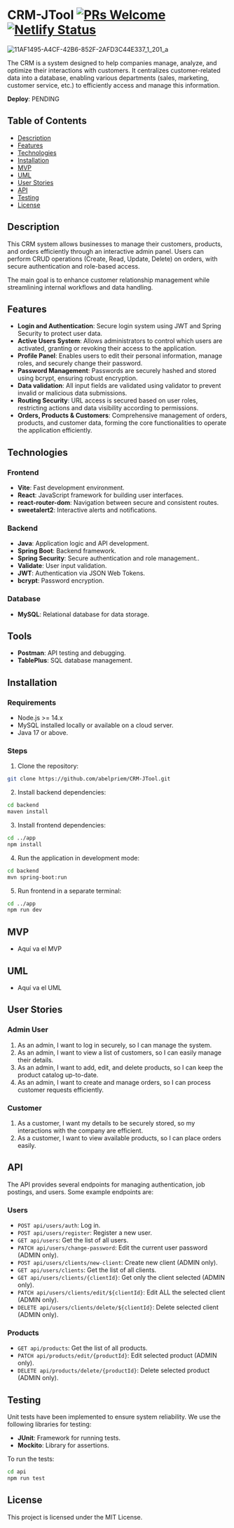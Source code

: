 # CRM-JTool [![PRs Welcome](https://img.shields.io/badge/PRs-welcome-brightgreen.svg?style=flat-square)](http://makeapullrequest.com)[![Netlify Status](https://api.netlify.com/api/v1/badges/633082cd-8c9e-4c2e-b2fc-b3063e66d8b2/deploy-status)](https://app.netlify.com/sites/portfolio-abelprieto-fullstack/deploys)

![11AF1495-A4CF-42B6-852F-2AFD3C44E337_1_201_a](https://github.com/user-attachments/assets/db4ee1f8-494a-4e20-a339-f15ac84b9e23)

The CRM is a system designed to help companies manage, analyze, and optimize their interactions with customers. It centralizes customer-related data into a database, enabling various departments (sales, marketing, customer service, etc.) to efficiently access and manage this information.

**Deploy**: PENDING

## Table of Contents

- [Description](#description)
- [Features](#features)
- [Technologies](#technologies)
- [Installation](#installation)
- [MVP](#mvp)
- [UML](#uml)
- [User Stories](#user-stories)
- [API](#api)
- [Testing](#testing)
- [License](#license)

## Description

This CRM system allows businesses to manage their customers, products, and orders efficiently through an interactive admin panel. Users can perform CRUD operations (Create, Read, Update, Delete) on orders, with secure authentication and role-based access.

The main goal is to enhance customer relationship management while streamlining internal workflows and data handling.

## Features

- **Login and Authentication**: Secure login system using JWT and Spring Security to protect user data.
- **Active Users System**: Allows administrators to control which users are activated, granting or revoking their access to the application.
- **Profile Panel**: Enables users to edit their personal information, manage roles, and securely change their password.
- **Password Management**: Passwords are securely hashed and stored using bcrypt, ensuring robust encryption.
- **Data validation**: All input fields are validated using validator to prevent invalid or malicious data submissions.
- **Routing Security**: URL access is secured based on user roles, restricting actions and data visibility according to permissions.
- **Orders, Products & Customers**: Comprehensive management of orders, products, and customer data, forming the core functionalities to operate the application efficiently.

## Technologies

### Frontend

- **Vite**: Fast development environment.
- **React**: JavaScript framework for building user interfaces.
- **react-router-dom**: Navigation between secure and consistent routes.
- **sweetalert2**: Interactive alerts and notifications.

### Backend

- **Java**: Application logic and API development.
- **Spring Boot**: Backend framework.
- **Spring Security**: Secure authentication and role management..
- **Validate**: User input validation.
- **JWT**: Authentication via JSON Web Tokens.
- **bcrypt**: Password encryption.

### Database

- **MySQL**: Relational database for data storage.

## Tools

- **Postman**: API testing and debugging.
- **TablePlus**: SQL database management.

## Installation

### Requirements

- Node.js >= 14.x
- MySQL installed locally or available on a cloud server.
- Java 17 or above.

### Steps

1. Clone the repository:

```bash
git clone https://github.com/abelpriem/CRM-JTool.git

```

2. Install backend dependencies:

```bash
cd backend
maven install
```

3. Install frontend dependencies:

```bash
cd ../app
npm install
```

4. Run the application in development mode:

```bash
cd backend
mvn spring-boot:run
```

5. Run frontend in a separate terminal:

```bash
cd ../app
npm run dev
```

## MVP

- Aquí va el MVP

## UML

- Aquí va el UML

## User Stories

### Admin User

1. As an admin, I want to log in securely, so I can manage the system.
2. As an admin, I want to view a list of customers, so I can easily manage their details.
3. As an admin, I want to add, edit, and delete products, so I can keep the product catalog up-to-date.
4. As an admin, I want to create and manage orders, so I can process customer requests efficiently.

### Customer

1. As a customer, I want my details to be securely stored, so my interactions with the company are efficient.
2. As a customer, I want to view available products, so I can place orders easily.

## API

The API provides several endpoints for managing authentication, job postings, and users. Some example endpoints are:

### Users

- `POST api/users/auth`: Log in.
- `POST api/users/register`: Register a new user.
- `GET api/users`: Get the list of all users.
- `PATCH api/users/change-password`: Edit the current user password (ADMIN only).
- `POST api/users/clients/new-client`: Create new client (ADMIN only).
- `GET api/users/clients`: Get the list of all clients.
- `GET api/users/clients/{clientId}`: Get only the client selected (ADMIN only).
- `PATCH api/users/clients/edit/${clientId}`: Edit ALL the selected client (ADMIN only).
- `DELETE api/users/clients/delete/${clientId}`: Delete selected client (ADMIN only).

### Products

- `GET api/products`: Get the list of all products.
- `PATCH api/products/edit/{productId}`: Edit selected product (ADMIN only).
- `DELETE api/products/delete/{productId}`: Delete selected product (ADMIN only).

## Testing

Unit tests have been implemented to ensure system reliability. We use the following libraries for testing:

- **JUnit**: Framework for running tests.
- **Mockito**: Library for assertions.

To run the tests:

```bash
cd api
npm run test
```

## License

This project is licensed under the MIT License.
